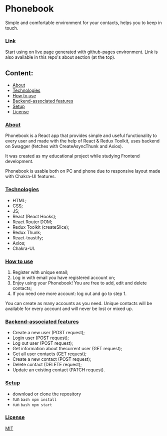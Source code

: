 # Phonebook

Simple and comfortable environment for your contacts, helps you to keep in
touch.

### Link

Start using on
[live page](https://victoriayotka.github.io/goit-react-hw-08-phonebook)
generated with github-pages environment. Link is also available in this repo's
about section (at the top).

## Content:

- [About](#about)
- [Technologies](#technologies)
- [How to use](#usage)
- [Backend-associated features](#features)
- [Setup](#setup)
- [License](#lisence)

<a name="about"></a>

### [About](#about)

Phonebook is a React app that provides simple and useful functionality to every
user and made with the help of React & Redux Toolkit, uses backend on Swagger
(fetches with CreateAsyncThunk and Axios).

It was created as my educational project while studying Frontend development.

Phonebook is usable both on PC and phone due to responsive layout made with
Chakra-UI features.

<a name="technologies"></a>

### [Technologies](#technologies)

- HTML;
- CSS;
- JS;
- React (React Hooks);
- React Router DOM;
- Redux Toolkit (createSlice);
- Redux Thunk;
- React-toastify;
- Axios;
- Chakra-UI.

<a name="usage"></a>

### [How to use](#usage)

1. Register with unique email;
2. Log in with email you have registered account on;
3. Enjoy using your Phonebook! You are free to add, edit and delete contacts;
4. If you need one more account: log out and go to step 1.

You can create as many accounts as you need. Unique contacts will be available
for every account and will never be lost or mixed up.

<a name="features"></a>

### [Backend-associated features](#features)

- Create a new user (POST request);
- Login user (POST request);
- Log out user (POST request);
- Get information about thecurrent user (GET request);
- Get all user contacts (GET request);
- Create a new contact (POST request);
- Delete contact (DELETE request);
- Update an existing contact (PATCH request).

<a name="setup"></a>

### [Setup](#setup)

- download or clone the repository
- run `bash npm install`
- run `bash npm start`

<a name="lisence"></a>

### [License](#lisence)

[MIT](https://choosealicense.com/licenses/mit/)
